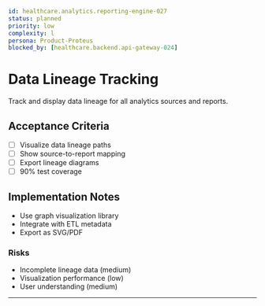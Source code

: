```yaml
id: healthcare.analytics.reporting-engine-027
status: planned
priority: low
complexity: l
persona: Product-Proteus
blocked_by: [healthcare.backend.api-gateway-024]
```

# Data Lineage Tracking

Track and display data lineage for all analytics sources and reports.

## Acceptance Criteria

- [ ] Visualize data lineage paths
- [ ] Show source-to-report mapping
- [ ] Export lineage diagrams
- [ ] 90% test coverage

## Implementation Notes

- Use graph visualization library
- Integrate with ETL metadata
- Export as SVG/PDF

### Risks

- Incomplete lineage data (medium)
- Visualization performance (low)
- User understanding (medium)

---
